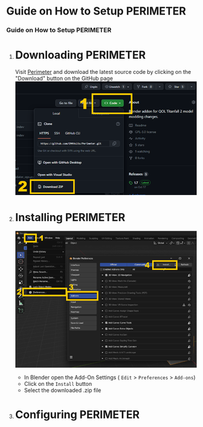# Guide on How to Setup PERIMETER

### Guide on How to Setup PERIMETER


1. # Downloading PERIMETER

    Visit [Perimeter](https://github.com/EM4Volts/Perimeter) and download the latest source code by clicking on the "Download" button on the GitHub page
    ![Step 1](assets/images/setup/step1.png)

2. # Installing PERIMETER
    ![Step 2](assets/images/setup/step2.png)
    - In Blender open the Add-On Settings ( `Edit` > `Preferences` > `Add-ons`)
    - Click on the `Install` button
    - Select the downloaded .zip file
    
3. # Configuring PERIMETER